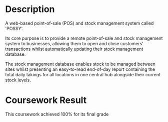 # Description
A web-based point-of-sale (POS) and stock management system called 'POSSY'. 

Its core purpose is to provide a remote point-of-sale and stock management system to businesses, 
allowing them to open and close customers' transactions whilst automatically updating their stock management database.

The stock management database enables stock to be managed between sites whilst presenting an easy-to-read end-of-day report 
containing the total daily takings for all locations in one central hub alongside their current stock levels.

# Coursework Result
This coursework achieved 100% for its final grade
